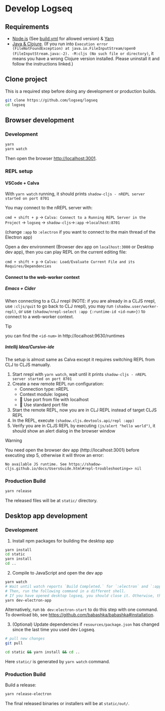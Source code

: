 # Develop Logseq
## Requirements

- [Node.js](https://nodejs.org/en/download/) (See [build.yml](https://github.com/logseq/logseq/blob/master/.github/workflows/build.yml) for allowed version)  & [Yarn](https://classic.yarnpkg.com/en/docs/install/)
- [Java & Clojure](https://clojure.org/guides/getting_started). (If you run into `Execution error (FileNotFoundException) at java.io.FileInputStream/open0 (FileInputStream.java:-2). -M:cljs (No such file or directory)`, it means you have a wrong Clojure version installed. Please uninstall it and follow the instructions linked.)

## Clone project

This is a required step before doing any development or production builds.

```bash
git clone https://github.com/logseq/logseq
cd logseq
```

## Browser development

### Development

```bash
yarn
yarn watch
```

Then open the browser <http://localhost:3001>.

### REPL setup

#### VSCode + Calva
With ```yarn watch``` running, it should prints ``shadow-cljs - nREPL server started on port 8701``

You may connect to the nREPL server with:

``cmd + shift + p`` -> ``Calva: Connect to a Running REPL Server in the Project`` -> ``logseq`` -> ``shadow-cljs``->``:app`` ->``localhost:8701``

(change ``:app`` to ``:electron`` if you want to connect to the main thread of the Electron app)

Open a dev environment (Browser dev app on ``localhost:3000`` or Desktop dev app), then you can play REPL on the current editing file:

``cmd + shift + p`` -> ``Calva: Load/Evaluate Current File and its Requires/Dependencies``

#### Connect to the web-worker context

##### Emacs + Cider
When connecting to a CLJ nrepl (NOTE: if you are already in a CLJS nrepl, use `:cljs/quit` to go back to CLJ nrepl),
you may run `(shadow.user/worker-repl)`, or  use `(shadow/nrepl-select :app {:runtime-id <id-num>})` to connect to a web-worker context.

> [!TIP]
> you can find the `<id-num>` in http://localhost:9630/runtimes

##### Intellij Idea/Cursive-ide
The setup is almost same as Calva except it requires switching REPL from CLJ to CLJS manually.

1. Start nrepl with ```yarn watch```, wait until it prints ``shadow-cljs - nREPL server started on port 8701``
2. Create a new remote REPL run configuration:
    - Connection type: nREPL
    - Context module: logseq
    - :radio_button: Use port from file with localhost
    - :radio_button: Use standard port file
3. Start the remote REPL, now you are in CLJ REPL instead of target CLJS REPL
4. In the REPL, execute ```(shadow.cljs.devtools.api/repl :app)```
5. Verify you are in CLJS REPL by executing ```(js/alert "hello world")```, it should show an alert dialog in the browser window

> [!WARNING]
> You need open the browser dev app (http://localhost:3001) before executing step 5, otherwise it will throw an error:
>
> ```No available JS runtime. See https://shadow-cljs.github.io/docs/UsersGuide.html#repl-troubleshooting=> nil```


### Production Build

```bash
yarn release
```

The released files will be at `static/` directory.

## Desktop app development

### Development

1. Install npm packages for building the desktop app

``` bash
yarn install
cd static
yarn install
cd ..
```

2. Compile to JavaScript and open the dev app

```bash
yarn watch
# Wait until watch reports `Build Completed.` for `:electron` and `:app`.
# Then, run the following command in a different shell.
# If you have opened desktop logseq, you should close it. Otherwise, this command will fail.
yarn dev-electron-app
```

Alternatively, run `bb dev:electron-start` to do this step with one command. To
download bb, see https://github.com/babashka/babashka#installation.

3. (Optional) Update dependencies if `resources/package.json` has changed since
   the last time you used dev Logseq.

```bash
# pull new changes
git pull

cd static && yarn install && cd ..
```

Here `static/` is generated by `yarn watch` command.

### Production Build

Build a release:

```bash
yarn release-electron
```

The final released binaries or installers will be at `static/out/`.
